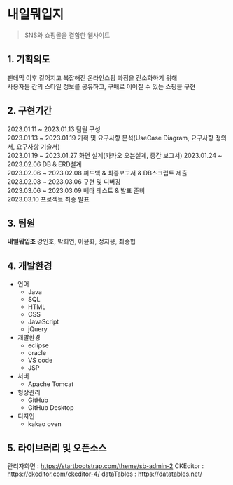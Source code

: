 # 내일뭐입지
> SNS와 쇼핑몰을 결합한 웹사이트

## 1. 기획의도
팬데믹 이후 길어지고 복잡해진 온라인쇼핑 과정을 간소화하기 위해<br>
사용자들 간의 스타일 정보를 공유하고, 구매로 이어질 수 있는 쇼핑몰 구현
## 2. 구현기간
2023.01.11 ~ 2023.01.13 팀원 구성<br>
2023.01.13 ~ 2023.01.19 기획 및 요구사항 분석(UseCase Diagram, 요구사항 정의서, 요구사항 기술서)    
2023.01.19 ~ 2023.01.27 화면 설계(카카오 오븐설계, 중간 보고서)
2023.01.24 ~ 2023.02.06 DB & ERD설계  
2023.02.06 ~ 2023.02.08 피드백 & 최종보고서 & DB스크립트 제출  
2023.02.08 ~ 2023.03.06 구현 및 디버깅  
2023.03.06 ~ 2023.03.09 베타 테스트 & 발표 준비  
2023.03.10 프로젝트 최종 발표
## 3. 팀원
<b>내일뭐입조</b> 강인호, 박희연, 이윤화, 정지용, 최승협
## 4. 개발환경
- 언어
  - Java
  - SQL
  - HTML
  - CSS
  - JavaScript
  - jQuery
- 개발환경
  - eclipse
  - oracle
  - VS code
  - JSP
- 서버
  - Apache Tomcat
- 형상관리
  - GitHub 
  - GitHub Desktop
- 디자인
  - kakao oven
## 5. 라이브러리 및 오픈소스
관리자화면 : https://startbootstrap.com/theme/sb-admin-2
CKEditor : https://ckeditor.com/ckeditor-4/
dataTables : https://datatables.net/

